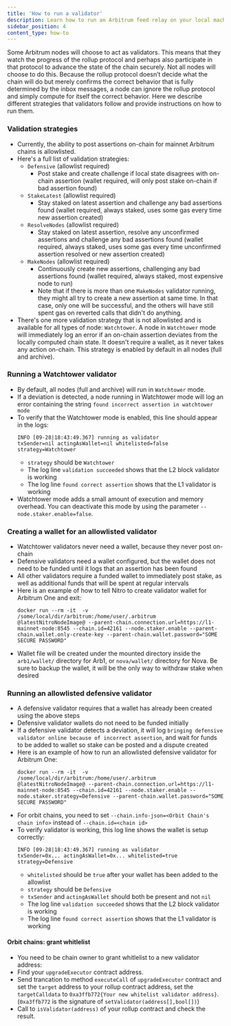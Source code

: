 ```yaml
---
title: 'How to run a validator'
description: Learn how to run an Arbitrum feed relay on your local machine.
sidebar_position: 4
content_type: how-to
---
```


Some Arbitrum nodes will choose to act as validators. This means that they watch the progress of the rollup protocol and perhaps also participate in that protocol to advance the state of the chain securely.
Not all nodes will choose to do this. Because the rollup protocol doesn’t decide what the chain will do but merely confirms the correct behavior that is fully determined by the inbox messages, a node can ignore the rollup protocol and simply compute for itself the correct behavior.
Here we describe different strategies that validators follow and provide instructions on how to run them.

### Validation strategies

- Currently, the ability to post assertions on-chain for mainnet Arbitrum chains is allowlisted.
- Here's a full list of validation strategies:
  - `Defensive` (allowlist required)
    - Post stake and create challenge if local state disagrees with on-chain assertion (wallet required, will only post stake on-chain if bad assertion found)
  - `StakeLatest` (allowlist required)
    - Stay staked on latest assertion and challenge any bad assertions found (wallet required, always staked, uses some gas every time new assertion created)
  - `ResolveNodes` (allowlist required)
    - Stay staked on latest assertion, resolve any unconfirmed assertions and challenge any bad assertions found (wallet required, always staked, uses some gas every time unconfirmed assertion resolved or new assertion created)
  - `MakeNodes` (allowlist required)
    - Continuously create new assertions, challenging any bad assertions found (wallet required, always staked, most expensive node to run)
    - Note that if there is more than one `MakeNodes` validator running, they might all try to create a new assertion at same time. In that case, only one will be successful, and the others will have still spent gas on reverted calls that didn't do anything.
- There's one more validation strategy that is not allowlisted and is available for all types of node: `Watchtower`. A node in `Watchtower` mode will immediately log an error if an on-chain assertion deviates from the locally computed chain state. It doesn't require a wallet, as it never takes any action on-chain. This strategy is enabled by default in all nodes (full and archive).

### Running a Watchtower validator

- By default, all nodes (full and archive) will run in `Watchtower` mode.
- If a deviation is detected, a node running in Watchtower mode will log an error containing the string `found incorrect assertion in watchtower mode`
- To verify that the Watchtower mode is enabled, this line should appear in the logs:
  ```shell
  INFO [09-28|18:43:49.367] running as validator                     txSender=nil actingAsWallet=nil whitelisted=false strategy=Watchtower
  ```
  - `strategy` should be `Watchtower`
  - The log line `validation succeeded` shows that the L2 block validator is working
  - The log line `found correct assertion` shows that the L1 validator is working
- Watchtower mode adds a small amount of execution and memory overhead. You can deactivate this mode by using the parameter `--node.staker.enable=false`.

### Creating a wallet for an allowlisted validator

- Watchtower validators never need a wallet, because they never post on-chain
- Defensive validators need a wallet configured, but the wallet does not need to be funded until it logs that an assertion has been found
- All other validators require a funded wallet to immediately post stake, as well as additional funds that will be spent at regular intervals
- Here is an example of how to tell Nitro to create validator wallet for Arbitrum One and exit:
  ```shell
  docker run --rm -it  -v /some/local/dir/arbitrum:/home/user/.arbitrum @latestNitroNodeImage@ --parent-chain.connection.url=https://l1-mainnet-node:8545 --chain.id=42161 --node.staker.enable --parent-chain.wallet.only-create-key --parent-chain.wallet.password="SOME SECURE PASSWORD"
  ```
- Wallet file will be created under the mounted directory inside the `arb1/wallet/` directory for Arb1, or `nova/wallet/` directory for Nova. Be sure to backup the wallet, it will be the only way to withdraw stake when desired

### Running an allowlisted defensive validator

- A defensive validator requires that a wallet has already been created using the above steps
- Defensive validator wallets do not need to be funded initially
- If a defensive validator detects a deviation, it will log `bringing defensive validator online because of incorrect assertion`, and wait for funds to be added to wallet so stake can be posted and a dispute created
- Here is an example of how to run an allowlisted defensive validator for Arbitrum One:
  ```shell
  docker run --rm -it  -v /some/local/dir/arbitrum:/home/user/.arbitrum @latestNitroNodeImage@ --parent-chain.connection.url=https://l1-mainnet-node:8545 --chain.id=42161 --node.staker.enable --node.staker.strategy=Defensive --parent-chain.wallet.password="SOME SECURE PASSWORD"
  ```
- For orbit chains, you need to set `--chain.info-json=<Orbit Chain's chain info>` instead of `--chain.id=<chain id>`
- To verify validator is working, this log line shows the wallet is setup correctly:
  ```shell
  INFO [09-28|18:43:49.367] running as validator                     txSender=0x... actingAsWallet=0x... whitelisted=true strategy=Defensive
  ```
  - `whitelisted` should be `true` after your wallet has been added to the allowlist
  - `strategy` should be `Defensive`
  - `txSender` and `actingAsWallet` should both be present and not `nil`
  - The log line `validation succeeded` shows that the L2 block validator is working
  - The log line `found correct assertion` shows that the L1 validator is working

#### Orbit chains: grant whitlelist

- You need to be chain owner to grant whitlelist to a new validator address:
- Find your `upgradeExecutor` contract address.
- Send trancation to method `executeCall` of `upgradeExecutor` contract and set the `target` address to your rollup contract address, set the `targetCalldata` to `0xa3ffb772{Your new whitelist validator address}`. (`0xa3ffb772` is the signature of `setValidator(address[],bool[])`)
- Call to `isValidator(address)` of your rollup contract and check the result.
